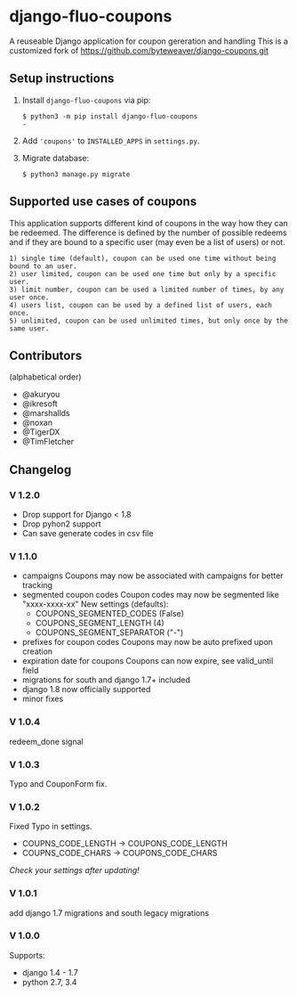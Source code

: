# django-fluo-coupons

A reuseable Django application for coupon gereration and handling
This is a customized fork of https://github.com/byteweaver/django-coupons.git


## Setup instructions

1. Install `django-fluo-coupons` via pip:
   ```
   $ python3 -m pip install django-fluo-coupons
   -
   ```

2. Add `'coupons'` to `INSTALLED_APPS` in `settings.py`.

3. Migrate database:

   ```
   $ python3 manage.py migrate
   ```

## Supported use cases of coupons

This application supports different kind of coupons in the way how they can be redeemed.
The difference is defined by the number of possible redeems and if they are bound to a specific user (may even be a list of users) or not.

    1) single time (default), coupon can be used one time without being bound to an user.
    2) user limited, coupon can be used one time but only by a specific user.
    3) limit number, coupon can be used a limited number of times, by any user once.
    4) users list, coupon can be used by a defined list of users, each once.
    5) unlimited, coupon can be used unlimited times, but only once by the same user.

## Contributors
(alphabetical order)

* @akuryou
* @ikresoft
* @marshallds
* @noxan
* @TigerDX
* @TimFletcher

## Changelog

### V 1.2.0

* Drop support for Django < 1.8
* Drop pyhon2 support
* Can save generate codes in csv file

### V 1.1.0
 * campaigns
   Coupons may now be associated with campaigns for better tracking
 * segmented coupon codes
   Coupon codes may now be segmented like "xxxx-xxxx-xx"
   New settings (defaults):
    * COUPONS_SEGMENTED_CODES (False)
    * COUPONS_SEGMENT_LENGTH (4)
    * COUPONS_SEGMENT_SEPARATOR ("-")
 * prefixes for coupon codes
   Coupons may now be auto prefixed upon creation
 * expiration date for coupons
   Coupons can now expire, see valid_until field
 * migrations for south and django 1.7+ included
 * django 1.8 now officially supported
 * minor fixes

### V 1.0.4
redeem_done signal

### V 1.0.3
Typo and CouponForm fix.

### V 1.0.2
Fixed Typo in settings.
* COUPNS_CODE_LENGTH -> COUPONS_CODE_LENGTH
* COUPNS_CODE_CHARS -> COUPONS_CODE_CHARS

*Check your settings after updating!*

### V 1.0.1
add django 1.7 migrations and south legacy migrations

### V 1.0.0
Supports:
* django 1.4 - 1.7
* python 2.7, 3.4
